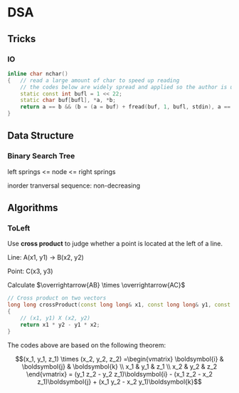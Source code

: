 # DSA

## Tricks

### IO

```cpp
inline char nchar()
{   // read a large amount of char to speed up reading
    // the codes below are widely spread and applied so the author is uncertain
    static const int bufl = 1 << 22;
    static char buf[bufl], *a, *b;
    return a == b && (b = (a = buf) + fread(buf, 1, bufl, stdin), a == b) ? EOF : *a++;
}
```

## Data Structure

### Binary Search Tree

left springs <= node <= right springs

inorder tranversal sequence: non-decreasing



## Algorithms

### ToLeft

Use **cross product** to judge whether a point is located at the left of a line.

Line: A(x1, y1) -> B(x2, y2)

Point: C(x3, y3)

Calculate $\overrightarrow{AB} \times \overrightarrow{AC}$

```cpp
// Cross product on two vectors
long long crossProduct(const long long& x1, const long long& y1, const long long& x2, const long long& y2)
{
    // (x1, y1) X (x2, y2)
    return x1 * y2 - y1 * x2;
}
```

The codes above are based on the following theorem:

$$(x_1, y_1, z_1) \times (x_2, y_2, z_2)
=\begin{vmatrix}
\boldsymbol{i} & \boldsymbol{j} & \boldsymbol{k} \\ 
x_1 & y_1 & z_1 \\ 
x_2 & y_2 & z_2 
\end{vmatrix}
= (y_1 z_2 - y_2 z_1)\boldsymbol{i} - (x_1 z_2 - x_2 z_1)\boldsymbol{j} + (x_1 y_2 - x_2 y_1)\boldsymbol{k}$$

